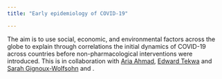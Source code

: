 ```yaml
---
title: "Early epidemiology of COVID-19"

---
```


The aim is to use social, economic, and environmental factors  across the globe to explain through correlations the initial dynamics of COVID-19 across countries before non-pharmacological interventions   were introduced. This is in collaboration with [Aria Ahmad](https://dighr.yorku.ca/people/aria-ilyad-ahmad/), [Edward Tekwa](https://edwardtekwa.weebly.com) and [Sarah Gignoux-Wolfsohn](https://serc.si.edu/research) and .
